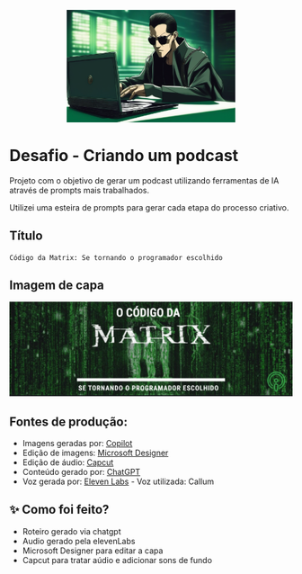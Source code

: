 <p align="center">
<img 
    src="./assets/personagem_capa.png"
    width="300"
/>
</p>

# Desafio - Criando um podcast
Projeto com o objetivo de gerar um podcast utilizando ferramentas de IA através de prompts mais trabalhados.

Utilizei uma esteira de prompts para gerar cada etapa do processo criativo.

## Título
    Código da Matrix: Se tornando o programador escolhido

## Imagem de capa
![alt text](./assets/capa.png "Capa do podcast")

## Fontes de produção:

* Imagens geradas por: [Copilot](https://copilot.microsoft.com/)
* Edição de imagens: [Microsoft Designer](https://designer.microsoft.com/)
* Edição de áudio: [Capcut](https://www.capcut.com/)
* Conteúdo gerado por: [ChatGPT](https://chatgpt.com/)
* Voz gerada por: [Eleven Labs](https://elevenlabs.io) - Voz utilizada: Callum

## ✨ Como foi feito?

- Roteiro gerado via chatgpt
- Audio gerado pela elevenLabs
- Microsoft Designer para editar a capa
- Capcut para tratar aúdio e adicionar sons de fundo